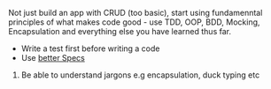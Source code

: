 Not just build an app with CRUD (too basic), start using fundamenntal principles of what makes code good - use TDD, OOP, BDD, Mocking, Encapsulation and everything else you have learned thus far.

- Write a test first before writing a code
- Use [better Specs](https://www.betterspecs.org/)

1. Be able to understand jargons e.g encapsulation, duck typing etc
